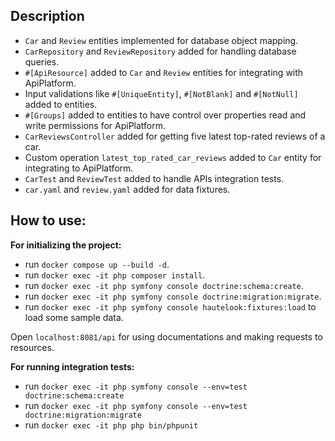 ## Description

- `Car` and `Review` entities implemented for database object mapping.
- `CarRepository` and `ReviewRepository` added for handling database queries.
- `#[ApiResource]` added to `Car` and `Review` entities for integrating with ApiPlatform.
- Input validations like `#[UniqueEntity]`, `#[NotBlank]` and `#[NotNull]` added to entities.
- `#[Groups]` added to entities to have control over properties read and write permissions for ApiPlatform.
- `CarReviewsController` added for getting five latest top-rated reviews of a car.
- Custom operation `latest_top_rated_car_reviews` added to `Car` entity for integrating to ApiPlatform.
- `CarTest` and `ReviewTest` added to handle APIs integration tests.
- `car.yaml` and `review.yaml` added for data fixtures.


## How to use:
**For initializing the project:**
- run `docker compose up --build -d`.
- run `docker exec -it php composer install`.
- run `docker exec -it php symfony console doctrine:schema:create`.
- run `docker exec -it php symfony console doctrine:migration:migrate`.
- run `docker exec -it php symfony console hautelook:fixtures:load` to load some sample data.

Open `localhost:8081/api` for using documentations and making requests to resources.

**For running integration tests:**
- run `docker exec -it php symfony console --env=test doctrine:schema:create` 
- run `docker exec -it php symfony console --env=test doctrine:migration:migrate` 
- run `docker exec -it php php bin/phpunit` 
